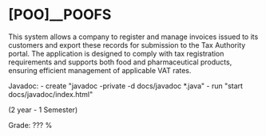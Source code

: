 # [POO]__POOFS

This system allows a company to register and manage invoices issued to its customers and export these records for submission to the Tax Authority portal. 
The application is designed to comply with tax registration requirements and supports both food and pharmaceutical products, ensuring efficient management of applicable VAT rates. 

Javadoc:
    - create "javadoc -private -d docs/javadoc *.java" 
    - run "start docs/javadoc/index.html"

(2 year - 1 Semester)

Grade: ??? %
